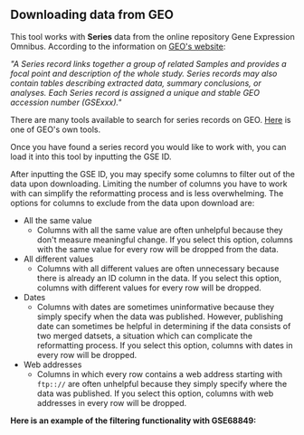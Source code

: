 ## Downloading data from GEO

This tool works with **Series** data from the online repository Gene Expression Omnibus. According to the information on [GEO's website](https://www.ncbi.nlm.nih.gov/geo/info/overview.html):

*"A Series record links together a group of related Samples and provides a focal point and description of the whole study. Series records may also contain tables describing extracted data, summary conclusions, or analyses. Each Series record is assigned a unique and stable GEO accession number (GSExxx)."*

There are many tools available to search for series records on GEO. [Here](https://www.ncbi.nlm.nih.gov/gds/) is one of GEO's own tools.

Once you have found a series record you would like to work with, you can load it into this tool by inputting the GSE ID.

After inputting the GSE ID, you may specify some columns to filter out of the data upon downloading. Limiting the number of columns you have to work with can simplify the reformatting process and is less overwhelming. The options for columns to exclude from the data upon download are:

* All the same value
    + Columns with all the same value are often unhelpful because they don't measure meaningful change. If you select this option, columns with the same value for every row will be dropped from the data. 
* All different values
    + Columns with all different values are often unnecessary because there is already an ID column in the data. If you select this option, columns with different values for every row will be dropped. 
* Dates
    + Columns with dates are sometimes uninformative because they simply specify when the data was published. However, publishing date can sometimes be helpful in determining if the data consists of two merged datsets, a situation which can complicate the reformatting process. If you select this option, columns with dates in every row will be dropped. 
* Web addresses
    + Columns in which every row contains a web address starting with `ftp:://` are often unhelpful because they simply specify where the data was published. If you select this option, columns with web addresses in every row will be dropped.
    
**Here is an example of the filtering functionality with GSE68849:**
